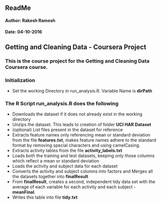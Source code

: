 ## ReadMe
#### Author: Rakesh Ramesh
#### Date: 04-10-2016

## Getting and Cleaning Data - Coursera Project

### This is the course project for the Getting and Cleaning Data Coursera course. 

### Initialization
* Set the working Directory in run_analysis.R. Variable Name is **dirPath**

### The R Script run_analysis.R does the following
* Downloads the dataset if it does not already exist in the working directory
* Unzips the dataset. This leads to creation of folder **UCI HAR Dataset**
* (optional) List files present in the dataset for reference 
* Extracts feature names only referencing mean or standard deviation from the file **features.txt**, makes feature names adhere to the standard format by removing special characters and using camelCasing.
* Extracts activity lables from the file **activity_labels.txt**
* Loads both the training and test datasets, keeping only those columns which reflect a mean or standard deviation
* Loads the activity and subject data for each dataset
* Converts the activity and subject columns into factors and Merges all the datasets together into **finalResult**
* From **finalResult**, creates a second, independent tidy data set with the average of each variable for each activity and each subject - **meanFinal**.
* Writes this table into file **tidy.txt**
